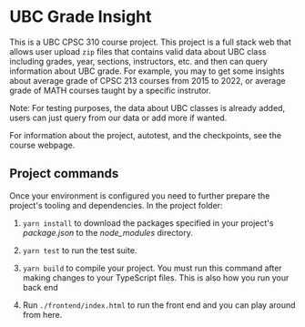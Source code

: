 # UBC Grade Insight

This is a UBC CPSC 310 course project. This project is a full stack web that allows user upload `zip` files that contains valid data about UBC class including grades, year, sections, instructors, etc. and then can query information about UBC grade. For example, you may to get some insights about average grade of CPSC 213 courses from 2015 to 2022, or average grade of MATH courses taught by a specific instrutor.

Note: For testing purposes, the data about UBC classes is already added, users can just query from our data or add more if wanted.

For information about the project, autotest, and the checkpoints, see the course webpage.

## Project commands

Once your environment is configured you need to further prepare the project's tooling and dependencies.
In the project folder:

1. `yarn install` to download the packages specified in your project's *package.json* to the *node_modules* directory.

2. `yarn test` to run the test suite. 

3. `yarn build` to compile your project. You must run this command after making changes to your TypeScript files. This is also how you run your back end

4. Run `./frontend/index.html` to run the front end and you can play around from here.
